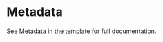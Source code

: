 # Metadata

See [Metadata in the template](https://govdex.gov.au/confluence/display/SSQSWE/Metadata+in+the+template) for full documentation.